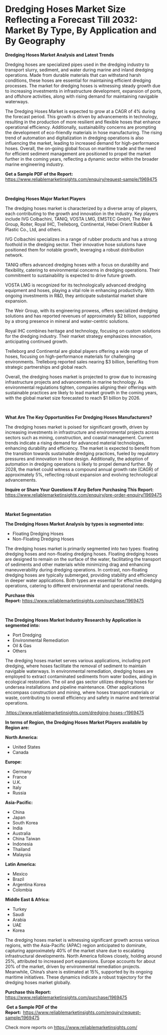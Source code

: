 <p><h1>Dredging Hoses Market Size Reflecting a Forecast Till 2032: Market By Type, By Application and By Geography</h1></p><p><strong>Dredging Hoses Market Analysis and Latest Trends</strong></p>
<p><p>Dredging hoses are specialized pipes used in the dredging industry to transport slurry, sediment, and water during marine and inland dredging operations. Made from durable materials that can withstand harsh conditions, these hoses are essential for maintaining efficient dredging processes. The market for dredging hoses is witnessing steady growth due to increasing investments in infrastructure development, expansion of ports, and offshore activities, along with rising demand for maintaining navigable waterways.</p><p>The Dredging Hoses Market is expected to grow at a CAGR of 4% during the forecast period. This growth is driven by advancements in technology, resulting in the production of more resilient and flexible hoses that enhance operational efficiency. Additionally, sustainability concerns are prompting the development of eco-friendly materials in hose manufacturing. The rising trend of automation and digitalization in dredging operations is also influencing the market, leading to increased demand for high-performance hoses. Overall, the on-going global focus on maritime trade and the need for efficient sediment management are positioned to propel the market further in the coming years, reflecting a dynamic sector within the broader marine engineering industry.</p></p>
<p><strong>Get a Sample PDF of the Report:&nbsp;</strong> <a href="https://www.reliablemarketinsights.com/enquiry/request-sample/1969475?utm_campaign=2100&utm_medium=2&utm_source=Github&utm_content=ia&utm_term=08022025&utm_id=dredging-hoses">https://www.reliablemarketinsights.com/enquiry/request-sample/1969475</a></p>
<p>&nbsp;</p>
<p><strong>Dredging Hoses Major Market Players</strong></p>
<p><p>The dredging hoses market is characterized by a diverse array of players, each contributing to the growth and innovation in the industry. Key players include IVG Colbachini, TANIQ, VOSTA LMG, EMSTEC GmbH, The Weir Group, Roiter, Royal IHC, Trelleborg, Continental, Hebei Orient Rubber & Plastic Co., Ltd, and others.</p><p>IVG Colbachini specializes in a range of rubber products and has a strong foothold in the dredging sector. Their innovative hose solutions have positioned them for notable growth, leveraging a robust distribution network.</p><p>TANIQ offers advanced dredging hoses with a focus on durability and flexibility, catering to environmental concerns in dredging operations. Their commitment to sustainability is expected to drive future growth.</p><p>VOSTA LMG is recognized for its technologically advanced dredging equipment and hoses, playing a vital role in enhancing productivity. With ongoing investments in R&D, they anticipate substantial market share expansion.</p><p>The Weir Group, with its engineering prowess, offers specialized dredging solutions and has reported revenues of approximately $2 billion, supported by a strong presence in mineral and water-centric solutions.</p><p>Royal IHC combines heritage and technology, focusing on custom solutions for the dredging industry. Their market strategy emphasizes innovation, anticipating continued growth.</p><p>Trelleborg and Continental are global players offering a wide range of hoses, focusing on high-performance materials for challenging environments. Trelleborg reported sales nearing $3 billion, benefiting from strategic partnerships and global reach.</p><p>Overall, the dredging hoses market is projected to grow due to increasing infrastructure projects and advancements in marine technology. As environmental regulations tighten, companies aligning their offerings with sustainable practices are likely to lead market growth in the coming years, with the global market size forecasted to reach $1 billion by 2026.</p></p>
<p>&nbsp;</p>
<p><strong>What Are The Key Opportunities For Dredging Hoses Manufacturers?</strong></p>
<p><p>The dredging hoses market is poised for significant growth, driven by increasing investments in infrastructure and environmental projects across sectors such as mining, construction, and coastal management. Current trends indicate a rising demand for advanced material technologies, enhancing durability and efficiency. The market is expected to benefit from the transition towards sustainable dredging practices, fueled by regulatory pressures and innovation in hose design. Additionally, the adoption of automation in dredging operations is likely to propel demand further. By 2028, the market could witness a compound annual growth rate (CAGR) of approximately 5%, reflecting robust expansion and evolving technological advancements.</p></p>
<p><strong>Inquire or Share Your Questions If Any Before Purchasing This Report:</strong> <a href="https://www.reliablemarketinsights.com/enquiry/pre-order-enquiry/1969475?utm_campaign=2100&utm_medium=2&utm_source=Github&utm_content=ia&utm_term=08022025&utm_id=dredging-hoses">https://www.reliablemarketinsights.com/enquiry/pre-order-enquiry/1969475</a></p>
<p>&nbsp;</p>
<p><strong>Market Segmentation</strong></p>
<p><strong>The Dredging Hoses Market Analysis by types is segmented into:</strong></p>
<p><ul><li>Floating Dredging Hoses</li><li>Non-Floating Dredging Hoses</li></ul></p>
<p><p>The dredging hoses market is primarily segmented into two types: floating dredging hoses and non-floating dredging hoses. Floating dredging hoses are designed to remain on the surface of the water, facilitating the transport of sediments and other materials while minimizing drag and enhancing maneuverability during dredging operations. In contrast, non-floating dredging hoses are typically submerged, providing stability and efficiency in deeper water applications. Both types are essential for effective dredging operations, catering to different environmental and operational needs.</p></p>
<p><strong>Purchase this Report:&nbsp;</strong><a href="https://www.reliablemarketinsights.com/purchase/1969475?utm_campaign=2100&utm_medium=2&utm_source=Github&utm_content=ia&utm_term=08022025&utm_id=dredging-hoses">https://www.reliablemarketinsights.com/purchase/1969475</a></p>
<p>&nbsp;</p>
<p><strong>The Dredging Hoses Market Industry Research by Application is segmented into:</strong></p>
<p><ul><li>Port Dredging</li><li>Environmental Remediation</li><li>Oil & Gas</li><li>Others</li></ul></p>
<p><p>The dredging hoses market serves various applications, including port dredging, where hoses facilitate the removal of sediment to maintain navigable waterways. In environmental remediation, dredging hoses are employed to extract contaminated sediments from water bodies, aiding in ecological restoration. The oil and gas sector utilizes dredging hoses for undersea installations and pipeline maintenance. Other applications encompass construction and mining, where hoses transport materials or waste, contributing to overall efficiency and safety in marine and terrestrial operations.</p></p>
<p><a href="https://www.reliablemarketinsights.com/dredging-hoses-r1969475?utm_campaign=2100&utm_medium=2&utm_source=Github&utm_content=ia&utm_term=08022025&utm_id=dredging-hoses">&nbsp;https://www.reliablemarketinsights.com/dredging-hoses-r1969475</a></p>
<p><strong>In terms of Region, the Dredging Hoses Market Players available by Region are:</strong></p>
<p>
    <p> <strong> North America: </strong>
        <ul>
            <li>United States</li>
            <li>Canada</li>
        </ul>
        </p> 
    <p> <strong> Europe: </strong>
        <ul>
            <li>Germany</li>
            <li>France</li>
            <li>U.K.</li>
            <li>Italy</li>
            <li>Russia</li>
        </ul>
        </p> 
    <p> <strong> Asia-Pacific: </strong>
        <ul>
            <li>China</li>
            <li>Japan</li>
            <li>South Korea</li>
            <li>India</li>
            <li>Australia</li>
            <li>China Taiwan</li>
            <li>Indonesia</li>
            <li>Thailand</li>
            <li>Malaysia</li>
        </ul>
        </p> 
    <p> <strong> Latin America: </strong>
        <ul>
            <li>Mexico</li>
            <li>Brazil</li>
            <li>Argentina Korea</li>
            <li>Colombia</li>
        </ul>
        </p> 
    <p> <strong> Middle East & Africa: </strong>
        <ul>
            <li>Turkey</li>
            <li>Saudi</li>
            <li>Arabia</li>
            <li>UAE</li>
            <li>Korea</li>
        </ul>
    </p>
    </p>
<p><p>The dredging hoses market is witnessing significant growth across various regions, with the Asia-Pacific (APAC) region anticipated to dominate, capturing approximately 40% of the market share due to escalating infrastructural developments. North America follows closely, holding around 25%, attributed to increased port expansions. Europe accounts for about 20% of the market, driven by environmental remediation projects. Meanwhile, China’s share is estimated at 15%, supported by its ongoing maritime initiatives. These dynamics indicate a robust trajectory for the dredging hoses market globally.</p></p>
<p><strong>Purchase this Report: </strong><a href="https://www.reliablemarketinsights.com/purchase/1969475?utm_campaign=2100&utm_medium=2&utm_source=Github&utm_content=ia&utm_term=08022025&utm_id=dredging-hoses">https://www.reliablemarketinsights.com/purchase/1969475</a></p>
<p>&nbsp;<strong>Get a Sample PDF of the Report:&nbsp;&nbsp;</strong><a href="https://www.reliablemarketinsights.com/enquiry/request-sample/1969475?utm_campaign=2100&utm_medium=2&utm_source=Github&utm_content=ia&utm_term=08022025&utm_id=dredging-hoses">https://www.reliablemarketinsights.com/enquiry/request-sample/1969475</a></p>
<p><strong></strong></p>
<p>Check more reports on <a href="https://www.reliablemarketinsights.com/?utm_campaign=2100&utm_medium=2&utm_source=Github&utm_content=ia&utm_term=08022025&utm_id=dredging-hoses">https://www.reliablemarketinsights.com/</a></p>